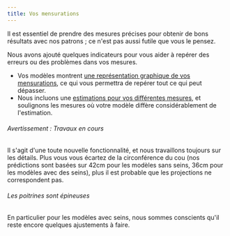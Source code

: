 ```yaml
---
title: Vos mensurations
---
```


Il est essentiel de prendre des mesures précises pour obtenir de bons résultats avec nos patrons ; ce n'est pas aussi futile que vous le pensez.

Nous avons ajouté quelques indicateurs pour vous aider à repérer des erreurs ou des problèmes dans vos mesures.

 - Vos modèles montrent [une représentation graphique de vos mensurations](/docs/about/your-measurements/model-graph), ce qui vous permettra de repérer tout ce qui peut dépasser.
 - Nous incluons une [estimations pour vos différentes mesures](/docs/about/your-measurements/estimates), et soulignons les mesures où votre modèle diffère considérablement de l'estimation.

<Note>

###### Avertissement : Travaux en cours

Il s'agit d'une toute nouvelle fonctionnalité, et nous travaillons toujours sur les détails. Plus vous vous écartez de la circonférence du cou (nos prédictions sont basées sur 42cm pour les modèles sans seins, 36cm pour les modèles
avec des seins), plus il est probable que les projections ne correspondent pas.

###### Les poitrines sont épineuses

En particulier pour les modèles avec seins, nous sommes conscients qu'il reste encore quelques ajustements à faire.

</Note>



